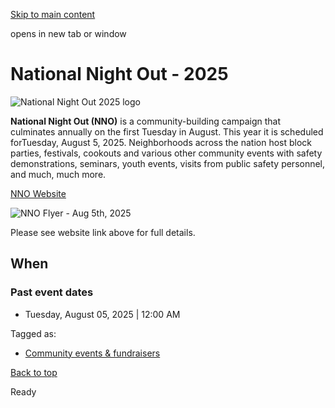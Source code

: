[Skip to main content](https://www.pittsburghpa.gov/Events-directory/National-Night-Out-2025#main-content)

opens in new tab or window

# National Night Out - 2025

![National Night Out 2025 logo](https://www.pittsburghpa.gov/files/assets/city/v/1/public-safety/nno/images/2025-color-logo.png?dimension=pageimage&w=480)

**National Night Out (NNO)** is a community-building campaign that culminates annually on the first Tuesday in August. This year it is scheduled forTuesday, August 5, 2025. Neighborhoods across the nation host block parties, festivals, cookouts and various other community events with safety demonstrations, seminars, youth events, visits from public safety personnel, and much, much more.

[NNO Website](https://www.pittsburghpa.gov/Safety/Public-Safety/National-Night-Out)

![NNO Flyer - Aug 5th, 2025](https://www.pittsburghpa.gov/files/assets/city/v/1/public-safety/nno/images/screenshot_20250429_084743_teams.jpg?w=1080&h=1412)

Please see website link above for full details.

## When

### Past event dates

- Tuesday, August 05, 2025 \| 12:00 AM



Tagged as:

- [Community events & fundraisers](https://www.pittsburghpa.gov/Events-directory?dlv_OC%20CL%20City%20Events%20Listing=(dd_OC%20Event%20Categories=Community%20events%20%26%20fundraisers)(dd_OC%20Composite%20Date=0d))

[Back to top](https://www.pittsburghpa.gov/Events-directory/National-Night-Out-2025#body-top)

Ready
